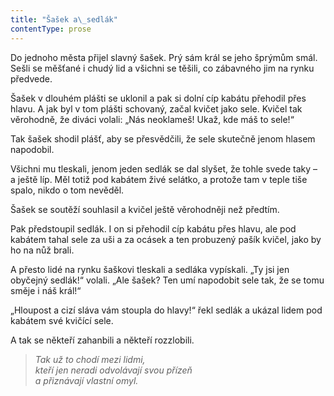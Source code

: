 ```yaml
---
title: "Šašek a\_sedlák"
contentType: prose
---
```


  

Do jednoho města přijel slavný šašek. Prý sám král se jeho šprýmům smál. Sešli se měšťané i chudý lid a všichni se těšili, co zábavného jim na rynku předvede.

Šašek v dlouhém plášti se uklonil a pak si dolní cíp kabátu přehodil přes hlavu. A jak byl v tom plášti schovaný, začal kvičet jako sele. Kvičel tak věrohodně, že diváci volali: „Nás neoklameš! Ukaž, kde máš to sele!“

Tak šašek shodil plášť, aby se přesvědčili, že sele skutečně jenom hlasem napodobil.

Všichni mu tleskali, jenom jeden sedlák se dal slyšet, že tohle svede taky – a ještě líp. Měl totiž pod kabátem živé selátko, a protože tam v teple tiše spalo, nikdo o tom nevěděl.

Šašek se soutěží souhlasil a kvičel ještě věrohodněji než předtím.

Pak předstoupil sedlák. I on si přehodil cíp kabátu přes hlavu, ale pod kabátem tahal sele za uši a za ocásek a ten probuzený pašík kvičel, jako by ho na nůž brali.

A přesto lidé na rynku šaškovi tleskali a sedláka vypískali. „Ty jsi jen obyčejný sedlák!“ volali. „Ale šašek? Ten umí napodobit sele tak, že se tomu směje i náš král!“

„Hloupost a cizí sláva vám stoupla do hlavy!“ řekl sedlák a ukázal lidem pod kabátem své kvičící sele.

A tak se někteří zahanbili a někteří rozzlobili.

> _Tak už to chodí mezi lidmi,  
> kteří jen neradi odvolávají svou přízeň  
> a přiznávají vlastní omyl._
